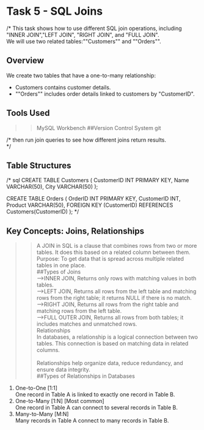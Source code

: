 # Task 5 - SQL Joins

/* This task shows how to use different SQL join operations, including "INNER JOIN","LEFT JOIN", "RIGHT JOIN", and "FULL JOIN".<br>
 We will use two related tables:""Customers"" and ""Orders"".<br>
 
## Overview
We create two tables that have a one-to-many relationship:<br>
- Customers contains customer details.<br>
- ""Orders"" includes order details linked to customers by "CustomerID".<br>

## Tools Used
>>MySQL Workbench
##Version Control System
git

/* then run join queries to see how different joins return results.<br> */

## Table Structures
/* sql
CREATE TABLE Customers (
    CustomerID INT PRIMARY KEY,
    Name VARCHAR(50),
    City VARCHAR(50)
);

CREATE TABLE Orders (
    OrderID INT PRIMARY KEY,
    CustomerID INT,
    Product VARCHAR(50),
    FOREIGN KEY (CustomerID) REFERENCES Customers(CustomerID)
); */

## Key Concepts: Joins, Relationships

>> A JOIN in SQL is a clause that combines rows from two or more tables. It does this based on a related column between them.<br>
Purpose: To get data that is spread across multiple related tables in one place.<br>
##Types of Joins  
-->INNER JOIN, Returns only rows with matching values in both tables.<br>
-->LEFT JOIN, Returns all rows from the left table and matching rows from the right table; it returns NULL if there is no match.<br>
-->RIGHT JOIN, Returns all rows from the right table and matching rows from the left table.<br> 
-->FULL OUTER JOIN, Returns all rows from both tables; it includes matches and unmatched rows.<br> 
>>Relationships<br>
In databases, a relationship is a logical connection between two tables. This connection is based on matching data in related columns.<br>  
Relationships help organize data, reduce redundancy, and ensure data integrity.<br>
##Types of Relationships in Databases
1) One-to-One [1:1]<br>
One record in Table A is linked to exactly one record in Table B.<br>
2) One-to-Many [1:N] [Most common]<br>
One record in Table A can connect to several records in Table B.<br>
3) Many-to-Many [M:N]<br>
Many records in Table A connect to many records in Table B.<br>